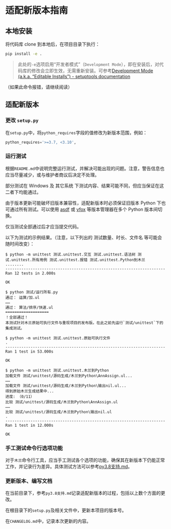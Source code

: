 # 适配新版本指南

## 本地安装

将代码库 clone 到本地后，在项目目录下执行：

```bash
pip install -e .
```

> 此处的`-e`选项启用“开发者模式”（`Development Mode`），即在安装后，对代码库的修改会立即生效，无需重新安装。可参考[Development Mode (a.k.a. “Editable Installs”) - setuptools documentation](https://setuptools.pypa.io/en/latest/userguide/development_mode.html)

（如果此命令报错，请继续阅读）

## 适配新版本

### 更改 `setup.py`

在`setup.py`中，将`python_requires`字段的值修改为新版本范围，例如：

```python
python_requires='>=3.7, <3.10',
```

### 运行测试

根据`README.md`中说明完整运行测试，并解决可能出现的问题。注意，警告信息也应当尽量减少，或与维护者商议后决定不处理。

部分测试在 Windows 及 其它系统 下测试内容、结果可能不同，但应当保证在这二者下均能通过。

由于版本更新可能破坏旧版本兼容性，适配新版本时必须保证旧版本 Python 下也可通过所有测试。可以使用 [asdf](https://asdf-vm.com/) 或 [vfox](https://vfox.lhan.me/) 等版本管理器在多个 Python 版本间切换。

仅当测试全部通过后才应当提交代码。

以下为测试的示例结果。（注意，以下列出的 测试数量、时长、文件名 等可能会随时间改变）：

```terminal
$ python -m unittest 测试.unittest.交互 测试.unittest.语法树 测试.unittest.所有用例 测试.unittest.报错 测试.unittest.Python到木兰
........
----------------------------------------------------------------------
Ran 12 tests in 2.000s

OK
```

```terminal
$ python 测试/运行所有.py
通过： 运算/加.ul
……
通过： 算法/排序/快速.ul
===================
！全部通过！
本测试针对木兰原始可执行文件与重现项目的发布版。在此之前先运行`测试/unittest`下的集成测试。
```

```terminal
$ python -m unittest 测试.unittest.原始可执行文件
.
----------------------------------------------------------------------
Ran 1 test in 53.000s

OK
```

```terminal
$ python -m unittest 测试.unittest.木兰到Python
加载文件 测试/unittest/源码生成/木兰到Python\AnnAssign.ul...
……
加载文件 测试/unittest/源码生成/木兰到Python\输出nil.ul...
得到原始木兰生成结果中...
进度: （0/11）
比较 测试/unittest/源码生成/木兰到Python\AnnAssign.ul
……
比较 测试/unittest/源码生成/木兰到Python\输出nil.ul
.
----------------------------------------------------------------------
Ran 1 test in 12.000s

OK
```

### 手工测试命令行选项功能

对于`木兰`命令行工具，应当手工测试各个选项的功能，确保其在新版本下仍能正常工作，并记录行为差异。具体测试方法可以参考[py3.8支持.md](py3.8%E6%94%AF%E6%8C%81.md#%E5%91%BD%E4%BB%A4%E8%A1%8C%E5%8F%82%E6%95%B0%E8%A1%8C%E4%B8%BA%E5%AF%B9%E6%AF%94%E6%B5%8B%E8%AF%95)。

### 更新版本、编写文档

在当前目录下，参考`py3.8支持.md`记录适配新版本的过程，包括以上数个方面的更改。

在根目录下的`setup.py`及相关文件中，更新本项目的版本号。

在`CHANGELOG.md`中，记录本次更新的内容。
